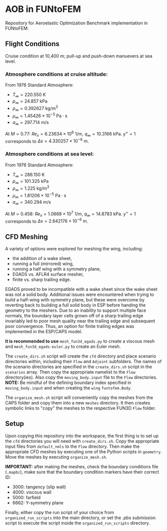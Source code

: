 # AOB in FUNtoFEM
Repository for Aeroelastic Optimization Benchmark implementation in FUNtoFEM.

## Flight Conditions
Cruise condition at 10,400 m; pull-up and push-down manuevers at sea level.

### Atmosphere conditions at cruise altitude:

From 1976 Standard Atmosphere:
* $T_{\infty}=220.550\text{ K}$
* $p_{\infty}=24.857\text{ kPa}$
* $\rho_\infty=0.392627\text{ kg/m}^3$
* $\mu_\infty=1.45426\times10^{-5}\text{ Pa}\cdot\text{s}$
* $a_\infty=297.714\text{ m/s}$

At $M=0.77$: $Re_x=6.23634\times10^6\text{ 1/m}$, $q_\infty=10.3166\text{ kPa}$.
$y^+=1$ corresponds to $\Delta s= 4.330257\times10^{-6}\text{ m}$.

### Atmosphere conditions at sea level:

From 1976 Standard Atmosphere:
* $T_{\infty}=288.150\text{ K}$
* $p_{\infty}=101.325\text{ kPa}$
* $\rho_\infty=1.225\text{ kg/m}^3$
* $\mu_\infty=1.81206\times10^{-5}\text{ Pa}\cdot\text{s}$
* $a_\infty=340.294\text{ m/s}$

At $M=0.458$: $Re_x=1.0668\times10^7\text{ 1/m}$, $q_\infty=14.8783\text{ kPa}$.
$y^+=1$ corresponds to $\Delta s= 2.642176\times10^{-6}\text{ m}$.

## CFD Meshing

A variety of options were explored for meshing the wing, including:
- the addition of a wake sheet,
- running a full (mirrored) wing,
- running a half wing with a symmetry plane,
- EGADS vs. AFLR4 surface mesher,
- finite vs. sharp trailing edge.

EGADS proved to be incompatible with a wake sheet since the wake sheet was not a solid body. Additional issues were encountered when trying to build a half-wing with symmetry plane, but these were overcome by reverting back to building a full solid body in ESP before handing the geometry to the meshers. Due to an inability to support multiple face normals, the boundary layer cells grown off of a sharp trailing edge invariably led to poor mesh quality near the trailing edge and subsequent poor convergence. Thus, an option for finite trailing edges was implemented in the ESP/CAPS model. 

**It is recommended to use** `mesh_fun3d_egads.py` to create a viscous mesh and `mesh_fun3d_egads-euler.py` to create an Euler mesh. 

The `create_dirs.sh` script will create the `cfd` directory and place scenario directories within, including their `Flow` and `Adjoint` subfolders. The names of the scenario directories are specified in the `create_dirs.sh` script in the `scenarios` array. Then copy the appropriate namelist to the `Flow` directory(ies). Also copy the `moving_body.input` file to the `Flow` directories. **NOTE:** Be mindful of the defining boundary index specified in `moving_body.input` and when creating the `wing` `funtofem.Body`.

The `organize_mesh.sh` script will conveniently copy the meshes from the CAPS folder and copy them into a new `meshes` directory. It then creates symbolic links to "copy" the meshes to the respective FUN3D `Flow` folder.

## Setup

Upon copying this repository into the workspace, the first thing is to set up the `cfd` directories you will need with `create_dirs.sh`. Copy the appropriate input files from `default_nmls` to the `Flow` directory. Then make the appropriate CFD meshes by executing one of the Python scripts in `geometry`. Move the meshes by executing `organize_mesh.sh`. 

**IMPORTANT:** after making the meshes, check the boundary conditions file (`.mapbc`), make sure that the boundary condition markers have their correct ID:
-  3000: tangency (slip wall)
-  4000: viscous wall
-  5000: farfield
-  6662: Y-symmetry plane

Finally, either copy the run script of your choice from `organized_run_scripts` into the main directory, or set the .pbs submission script to execute the script inside the `organized_run_scripts` directory.